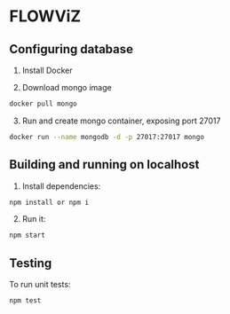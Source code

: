 # FLOWViZ

## Configuring database

1. Install Docker

2. Download mongo image

```sh
docker pull mongo
```

3. Run and create mongo container, exposing port 27017

```sh
docker run --name mongodb -d -p 27017:27017 mongo
```

## Building and running on localhost

1. Install dependencies:

```sh
npm install or npm i
```

2. Run it:

```sh
npm start
```

## Testing

To run unit tests:

```sh
npm test
```
